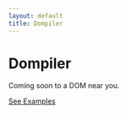```yaml
---
layout: default
title: Dompiler
---
```


# Dompiler

Coming soon to a DOM near you.

[See Examples](examples/)